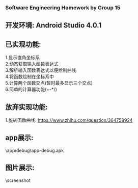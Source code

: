 ### Software Engineering Homework by Group 15
## 开发环境:  Android Studio 4.0.1

## 已实现功能:
1.显示直角坐标系  
2.动态获取输入函数表达式  
3.解析输入函数表达式以便绘制曲线  
4.将函数绘制在坐标系中  
5.计算两个函数交点(暂时最多显示三个交点)  
6.简单的计算器功能(+-*/)  

## 放弃实现功能:
1.旋转函数曲线:	https://www.zhihu.com/question/364758924  

## app展示: 
\app\debug\app-debug.apk

## 图片展示: 
\screenshot
